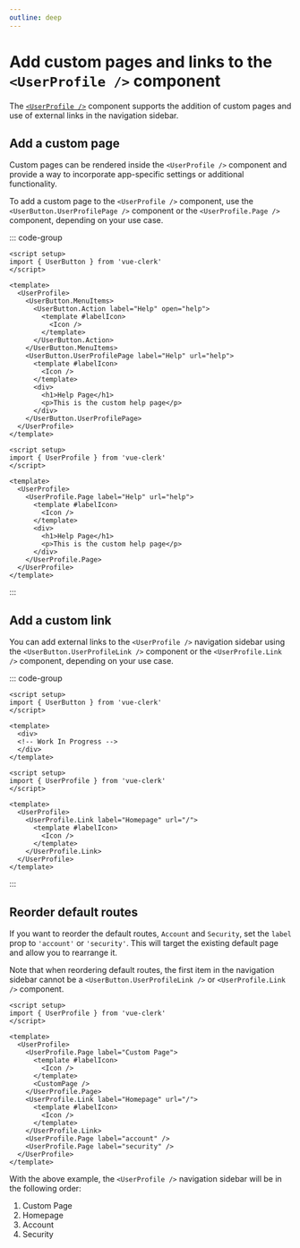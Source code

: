```yaml
---
outline: deep
---
```


# Add custom pages and links to the `<UserProfile />` component

The [`<UserProfile />`](/components/user/user-profile) component supports the addition of custom pages and use of external links in the navigation sidebar.

## Add a custom page

Custom pages can be rendered inside the `<UserProfile />` component and provide a way to incorporate app-specific settings or additional functionality.

To add a custom page to the `<UserProfile />` component, use the `<UserButton.UserProfilePage />` component or the `<UserProfile.Page />` component, depending on your use case.

::: code-group

```vue [UserButton]
<script setup>
import { UserButton } from 'vue-clerk'
</script>

<template>
  <UserProfile>
    <UserButton.MenuItems>
      <UserButton.Action label="Help" open="help">
        <template #labelIcon>
          <Icon />
        </template>
      </UserButton.Action>
    </UserButton.MenuItems>
    <UserButton.UserProfilePage label="Help" url="help">
      <template #labelIcon>
        <Icon />
      </template>
      <div>
        <h1>Help Page</h1>
        <p>This is the custom help page</p>
      </div>
    </UserButton.UserProfilePage>
  </UserProfile>
</template>
```

```vue [Dedicated page]
<script setup>
import { UserProfile } from 'vue-clerk'
</script>

<template>
  <UserProfile>
    <UserProfile.Page label="Help" url="help">
      <template #labelIcon>
        <Icon />
      </template>
      <div>
        <h1>Help Page</h1>
        <p>This is the custom help page</p>
      </div>
    </UserProfile.Page>
  </UserProfile>
</template>
```

:::

## Add a custom link

You can add external links to the `<UserProfile />` navigation sidebar using the `<UserButton.UserProfileLink />` component or the `<UserProfile.Link />` component, depending on your use case.

::: code-group

```vue [UserButton]
<script setup>
import { UserButton } from 'vue-clerk'
</script>

<template>
  <div>
  <!-- Work In Progress -->
  </div>
</template>
```

```vue [Dedicated page]
<script setup>
import { UserProfile } from 'vue-clerk'
</script>

<template>
  <UserProfile>
    <UserProfile.Link label="Homepage" url="/">
      <template #labelIcon>
        <Icon />
      </template>
    </UserProfile.Link>
  </UserProfile>
</template>
```

:::

## Reorder default routes

If you want to reorder the default routes, `Account` and `Security`, set the `label` prop to `'account'` or `'security'`. This will target the existing default page and allow you to rearrange it.

Note that when reordering default routes, the first item in the navigation sidebar cannot be a `<UserButton.UserProfileLink />` or `<UserProfile.Link />` component.

```vue
<script setup>
import { UserProfile } from 'vue-clerk'
</script>

<template>
  <UserProfile>
    <UserProfile.Page label="Custom Page">
      <template #labelIcon>
        <Icon />
      </template>
      <CustomPage />
    </UserProfile.Page>
    <UserProfile.Link label="Homepage" url="/">
      <template #labelIcon>
        <Icon />
      </template>
    </UserProfile.Link>
    <UserProfile.Page label="account" />
    <UserProfile.Page label="security" />
  </UserProfile>
</template>
```

With the above example, the `<UserProfile />` navigation sidebar will be in the following order:

1. Custom Page
2. Homepage
3. Account
4. Security
